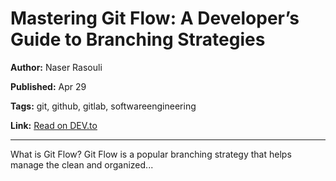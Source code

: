 # Mastering Git Flow: A Developer’s Guide to Branching Strategies

**Author:** Naser Rasouli

**Published:** Apr 29

**Tags:** git, github, gitlab, softwareengineering

**Link:** [Read on DEV.to](https://dev.to/naserrasouli/mastering-git-flow-a-developers-guide-to-branching-strategies-2hej)

---

What is Git Flow? Git Flow is a popular branching strategy that helps manage the clean and organized...